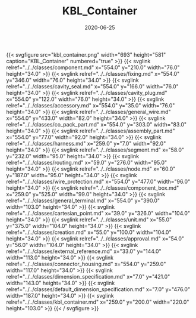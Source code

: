 ﻿---
title: KBL_Container
toc: false
type: specs
layout: diagram
date: "2020-06-25"
draft: false
specification: KBL
version: 2.5.sr1
documentType: "Recommendation"
elementType: Diagram
classes:
  - Component
  - Fixing
  - Cavity_seal
  - Cavity_plug
  - Accessory
  - General_wire
  - Co_pack_part
  - Assembly_part
  - Harness
  - Segment
  - Routing
  - Node
  - Wire_protection
  - Component_box
  - General_terminal
  - Cartesian_point
  - Unit
  - Creation
  - Approval
  - External_reference
  - Connector_housing
  - Dimension_specification
  - Default_dimension_specification
  - KBL_container
menu:
  KBL-2.5.sr1:    
    parent: presentation
    identifier: presentation/kbl_container
    weight: 1025 

# Prev/next pager order (if `docs_section_pager` enabled in `params.toml`)
weight: 1025
---
{{< svgfigure src="kbl_container.png" width="693" height="581" caption="KBL_Container" numbered="true" >}}
  {{< svglink relref="../../classes/component.md" x="554.0" y="210.0" width="76.0" height="34.0" >}}
  {{< svglink relref="../../classes/fixing.md" x="554.0" y="346.0" width="76.0" height="34.0" >}}
  {{< svglink relref="../../classes/cavity_seal.md" x="554.0" y="166.0" width="76.0" height="34.0" >}}
  {{< svglink relref="../../classes/cavity_plug.md" x="554.0" y="122.0" width="76.0" height="34.0" >}}
  {{< svglink relref="../../classes/accessory.md" x="554.0" y="35.0" width="76.0" height="34.0" >}}
  {{< svglink relref="../../classes/general_wire.md" x="554.0" y="433.0" width="82.0" height="34.0" >}}
  {{< svglink relref="../../classes/co_pack_part.md" x="554.0" y="303.0" width="83.0" height="34.0" >}}
  {{< svglink relref="../../classes/assembly_part.md" x="554.0" y="77.0" width="92.0" height="34.0" >}}
  {{< svglink relref="../../classes/harness.md" x="259.0" y="7.0" width="92.0" height="34.0" >}}
  {{< svglink relref="../../classes/segment.md" x="58.0" y="232.0" width="95.0" height="34.0" >}}
  {{< svglink relref="../../classes/routing.md" x="59.0" y="276.0" width="95.0" height="34.0" >}}
  {{< svglink relref="../../classes/node.md" x="60.0" y="187.0" width="95.0" height="34.0" >}}
  {{< svglink relref="../../classes/wire_protection.md" x="554.0" y="477.0" width="96.0" height="34.0" >}}
  {{< svglink relref="../../classes/component_box.md" x="259.0" y="525.0" width="99.0" height="34.0" >}}
  {{< svglink relref="../../classes/general_terminal.md" x="554.0" y="390.0" width="103.0" height="34.0" >}}
  {{< svglink relref="../../classes/cartesian_point.md" x="39.0" y="326.0" width="104.0" height="34.0" >}}
  {{< svglink relref="../../classes/unit.md" x="55.0" y="375.0" width="104.0" height="34.0" >}}
  {{< svglink relref="../../classes/creation.md" x="55.0" y="100.0" width="104.0" height="34.0" >}}
  {{< svglink relref="../../classes/approval.md" x="54.0" y="56.0" width="104.0" height="34.0" >}}
  {{< svglink relref="../../classes/external_reference.md" x="33.0" y="144.0" width="113.0" height="34.0" >}}
  {{< svglink relref="../../classes/connector_housing.md" x="554.0" y="259.0" width="117.0" height="34.0" >}}
  {{< svglink relref="../../classes/dimension_specification.md" x="7.0" y="421.0" width="143.0" height="34.0" >}}
  {{< svglink relref="../../classes/default_dimension_specification.md" x="7.0" y="476.0" width="187.0" height="34.0" >}}
  {{< svglink relref="../../classes/kbl_container.md" x="259.0" y="200.0" width="220.0" height="103.0" >}}
{{< / svgfigure >}}
